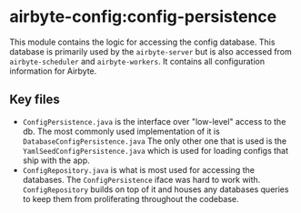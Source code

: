 # airbyte-config:config-persistence

This module contains the logic for accessing the config database. This database is primarily used by the `airbyte-server` but is also accessed from `airbyte-scheduler` and `airbyte-workers`. It contains all configuration information for Airbyte.

## Key files
* `ConfigPersistence.java` is the interface over "low-level" access to the db. The most commonly used implementation of it is `DatabaseConfigPersistence.java` The only other one that is used is the `YamlSeedConfigPersistence.java` which is used for loading configs that ship with the app.
* `ConfigRepository.java` is what is most used for accessing the databases. The `ConfigPersistence` iface was hard to work with. `ConfigRepository` builds on top of it and houses any databases queries to keep them from proliferating throughout the codebase.
